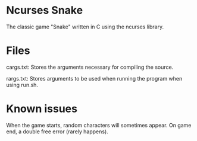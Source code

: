 # Ncurses Snake

The classic game "Snake" written in C using the ncurses library.


# Files

cargs.txt: Stores the arguments necessary for compiling the source.

rargs.txt: Stores arguments to be used when running the program when using run.sh.

# Known issues

When the game starts, random characters will sometimes appear.
On game end, a double free error (rarely happens).
